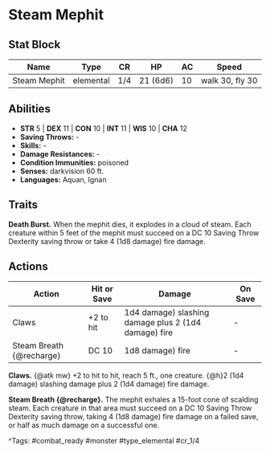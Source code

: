# Steam Mephit

## Stat Block

| Name | Type | CR | HP | AC | Speed |
|------|------|----|----|----|-------|
| Steam Mephit | elemental | 1/4 | 21 (6d6) | 10 | walk 30, fly 30 |

## Abilities

- **STR** 5 | **DEX** 11 | **CON** 10 | **INT** 11 | **WIS** 10 | **CHA** 12
- **Saving Throws:** -  
- **Skills:** -  
- **Damage Resistances:** -  
- **Condition Immunities:** poisoned  
- **Senses:** darkvision 60 ft.  
- **Languages:** Aquan, Ignan

## Traits

**Death Burst.** When the mephit dies, it explodes in a cloud of steam. Each creature within 5 feet of the mephit must succeed on a DC 10 Saving Throw Dexterity saving throw or take 4 (1d8 damage) fire damage.


## Actions

| Action | Hit or Save | Damage | On Save |
|--------|--------------|--------|----------|
| Claws | +2 to hit | 1d4 damage) slashing damage plus 2 (1d4 damage) fire | - |
| Steam Breath {@recharge} | DC 10 | 1d8 damage) fire | - |

**Claws.** {@atk mw} +2 to hit to hit, reach 5 ft., one creature. {@h}2 (1d4 damage) slashing damage plus 2 (1d4 damage) fire damage.

**Steam Breath {@recharge}.** The mephit exhales a 15-foot cone of scalding steam. Each creature in that area must succeed on a DC 10 Saving Throw Dexterity saving throw, taking 4 (1d8 damage) fire damage on a failed save, or half as much damage on a successful one.


^Tags: #combat_ready #monster #type_elemental #cr_1/4